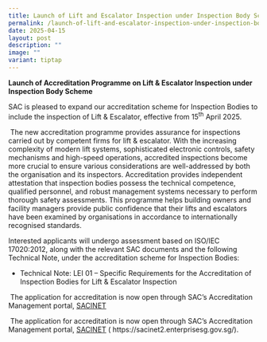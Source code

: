 ```yaml
---
title: Launch of Lift and Escalator Inspection under Inspection Body Scheme
permalink: /launch-of-lift-and-escalator-inspection-under-inspection-body-scheme/
date: 2025-04-15
layout: post
description: ""
image: ""
variant: tiptap
---
```

<p><strong>Launch of Accreditation Programme on Lift &amp; Escalator Inspection under Inspection Body Scheme</strong>
</p>
<p></p>
<p>SAC is pleased to expand our accreditation scheme for Inspection Bodies
to include the inspection of Lift &amp; Escalator, effective from 15<sup>th</sup> April
2025.</p>
<p>&nbsp;The new accreditation programme provides assurance for inspections
carried out by competent firms for lift &amp; escalator. With the increasing
complexity of modern lift systems, sophisticated electronic controls, safety
mechanisms and high-speed operations, accredited inspections become more
crucial to ensure various considerations are well-addressed by both the
organisation and its inspectors. Accreditation provides independent attestation
that inspection bodies possess the technical competence, qualified personnel,
and robust management systems necessary to perform thorough safety assessments.
This programme helps building owners and facility managers provide public
confidence that their lifts and escalators have been examined by organisations
in accordance to internationally recognised standards.</p>
<p>Interested applicants will undergo assessment based on ISO/IEC 17020:2012,
along with the relevant SAC documents and the following Technical Note,
under the accreditation scheme for Inspection Bodies:</p>
<ul data-tight="true" class="tight">
<li>
<p>Technical Note: LEI 01 – Specific Requirements for the Accreditation of
Inspection Bodies for Lift &amp; Escalator Inspection</p>
</li>
</ul>
<p>&nbsp;The application for accreditation is now open through SAC’s Accreditation
Management portal, <a href="https://sacinet2.enterprisesg.gov.sg/" rel="noopener nofollow" target="_blank">SACINET</a>
</p>
<p></p>
<p>&nbsp;The application for accreditation is now open through SAC’s Accreditation
Management portal,&nbsp;<a href="https://sacinet2.enterprisesg.gov.sg/" rel="noopener nofollow" target="_blank">SACINET</a> (
<a rel="noopener noreferrer nofollow" target="_blank">https://sacinet2.enterprisesg.gov.sg/</a>).</p>